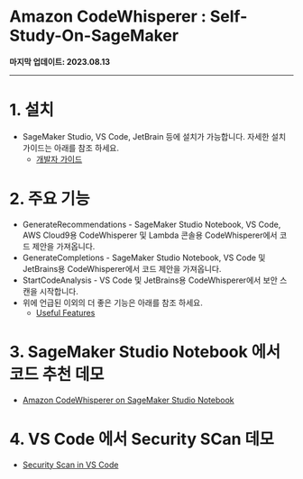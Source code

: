 # Amazon CodeWhisperer : Self-Study-On-SageMaker

**마지막 업데이트: 2023.08.13**


---

# 1. 설치
- SageMaker Studio, VS Code, JetBrain 등에 설치가 가능합니다. 자세한 설치 가이드는 아래를 참조 하세요.
    - [개발자 가이드](https://docs.aws.amazon.com/codewhisperer/latest/userguide/getting-started.html)

# 2. 주요 기능
- GenerateRecommendations - SageMaker Studio Notebook, VS Code, AWS Cloud9용 CodeWhisperer 및 Lambda 콘솔용 CodeWhisperer에서 코드 제안을 가져옵니다.
- GenerateCompletions - SageMaker Studio Notebook, VS Code 및 JetBrains용 CodeWhisperer에서 코드 제안을 가져옵니다.
- StartCodeAnalysis - VS Code 및 JetBrains용 CodeWhisperer에서 보안 스캔을 시작합니다.
- 위에 언급된 이외의 더 좋은 기능은 아래를 참조 하세요.
    - [Useful Features](https://docs.aws.amazon.com/codewhisperer/latest/userguide/actions-and-shortcuts.html#useful-apis)
    
    
# 3. SageMaker Studio Notebook 에서 코드 추천 데모
- [Amazon CodeWhisperer on SageMaker Studio Notebook](https://youtu.be/3uDiiG6Xyn4)

# 4. VS Code 에서 Security SCan 데모
- [Security Scan in VS Code](https://youtu.be/HLooEwmzNBo)

